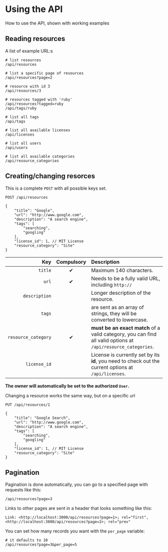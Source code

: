 # Using the API

How to use the API, shown with working examples

## Reading resources

A list of example URL:s

    # list resources
    /api/resources

    # list a specific page of resources
    /api/resources?page=2

    # resource with id 3
    /api/resources/3

    # resources tagged with 'ruby'
    /api/resources?tagged=ruby
    /api/tags/ruby

    # list all tags
    /api/tags

    # list all available licenses
    /api/licenses

    # list all users
    /api/users

    # list all available categories
    /api/resource_categories

## Creating/changing resorces

This is a complete `POST` with all possible keys set.

    POST /api/resources

    {
        "title": "Google",
        "url": "http://www.google.com",
        "description": "A search engine",
        "tags": [
            "searching",
            "googling"
        ],
        "license_id": 1, // MIT License
        "resource_category": "Site"
    }

|         Key         | Compulsory |                                                  Description                                                  |
| ------------------: | :--------: | :------------------------------------------------------------------------------------------------------------ |
|             `title` |  &#10004;  | Maximum 140 characters.                                                                                       |
|               `url` |  &#10004;  | Needs to be a fully valid URL, including `http://`                                                            |
|       `description` |            | Longer description of the resource.                                                                           |
|              `tags` |            | are sent as an array of strings, they will be converted to lowercase.                                         |
| `resource_category` |  &#10004;  | **must be an exact match** of a valid category, you can find all valid options at `/api/resource_categories`. |
|        `license_id` |            | License is currently set by its **id**, you need to check out the current options at `/api/licenses`.         |

**The owner will automatically be set to the authorized `User`.**

Changing a resource works the same way, but on a specific url

    PUT /api/resources/1

    {
        "title": "Google Search",
        "url": "http://www.google.com",
        "description": "A search engine",
        "tags": [
            "searching",
            "googling"
        ],
        "license_id": 1, // MIT License
        "resource_category": "Site"
    }

## Pagination

Pagination is done automatically, you can go to a specified page with requests
like this:

    /api/resources?page=3

Links to other pages are sent in a header that looks something like this:

    Link: <http://localhost:3000/api/resources?page=1>; rel="first", <http://localhost:3000/api/resources?page=2>; rel="prev"

You can set how many records you want with the `per_page` variable:

    # it defaults to 10
    /api/resources?page=3&per_page=5
